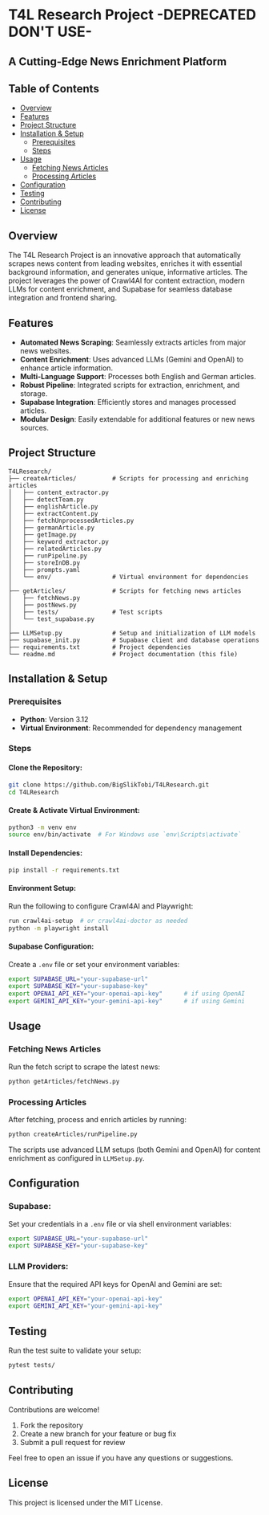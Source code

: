 # T4L Research Project -DEPRECATED DON'T USE-
## A Cutting-Edge News Enrichment Platform

## Table of Contents
- [Overview](#overview)
- [Features](#features)
- [Project Structure](#project-structure)
- [Installation & Setup](#installation--setup)
  - [Prerequisites](#prerequisites)
  - [Steps](#steps)
- [Usage](#usage)
  - [Fetching News Articles](#fetching-news-articles)
  - [Processing Articles](#processing-articles)
- [Configuration](#configuration)
- [Testing](#testing)
- [Contributing](#contributing)
- [License](#license)

## Overview
The T4L Research Project is an innovative approach that automatically scrapes news content from leading websites, enriches it with essential background information, and generates unique, informative articles. The project leverages the power of Crawl4AI for content extraction, modern LLMs for content enrichment, and Supabase for seamless database integration and frontend sharing.

## Features
- **Automated News Scraping**: Seamlessly extracts articles from major news websites.
- **Content Enrichment**: Uses advanced LLMs (Gemini and OpenAI) to enhance article information.
- **Multi-Language Support**: Processes both English and German articles.
- **Robust Pipeline**: Integrated scripts for extraction, enrichment, and storage.
- **Supabase Integration**: Efficiently stores and manages processed articles.
- **Modular Design**: Easily extendable for additional features or new news sources.

## Project Structure
```
T4LResearch/
├── createArticles/          # Scripts for processing and enriching articles
│   ├── content_extractor.py
│   ├── detectTeam.py
│   ├── englishArticle.py
│   ├── extractContent.py
│   ├── fetchUnprocessedArticles.py
│   ├── germanArticle.py
│   ├── getImage.py
│   ├── keyword_extractor.py
│   ├── relatedArticles.py
│   ├── runPipeline.py
│   ├── storeInDB.py
│   ├── prompts.yaml
│   └── env/                 # Virtual environment for dependencies
│
├── getArticles/             # Scripts for fetching news articles
│   ├── fetchNews.py
│   ├── postNews.py
│   ├── tests/               # Test scripts
│   └── test_supabase.py
│
├── LLMSetup.py              # Setup and initialization of LLM models
├── supabase_init.py         # Supabase client and database operations
├── requirements.txt         # Project dependencies
└── readme.md                # Project documentation (this file)
```

## Installation & Setup
### Prerequisites
- **Python**: Version 3.12
- **Virtual Environment**: Recommended for dependency management

### Steps
#### Clone the Repository:
```bash
git clone https://github.com/BigSlikTobi/T4LResearch.git
cd T4LResearch
```

#### Create & Activate Virtual Environment:
```bash
python3 -m venv env
source env/bin/activate  # For Windows use `env\Scripts\activate`
```

#### Install Dependencies:
```bash
pip install -r requirements.txt
```

#### Environment Setup:
Run the following to configure Crawl4AI and Playwright:
```bash
run crawl4ai-setup  # or crawl4ai-doctor as needed
python -m playwright install
```

#### Supabase Configuration:
Create a `.env` file or set your environment variables:
```bash
export SUPABASE_URL="your-supabase-url"
export SUPABASE_KEY="your-supabase-key"
export OPENAI_API_KEY="your-openai-api-key"      # if using OpenAI
export GEMINI_API_KEY="your-gemini-api-key"      # if using Gemini
```

## Usage
### Fetching News Articles
Run the fetch script to scrape the latest news:
```bash
python getArticles/fetchNews.py
```

### Processing Articles
After fetching, process and enrich articles by running:
```bash
python createArticles/runPipeline.py
```
The scripts use advanced LLM setups (both Gemini and OpenAI) for content enrichment as configured in `LLMSetup.py`.

## Configuration
### Supabase:
Set your credentials in a `.env` file or via shell environment variables:
```bash
export SUPABASE_URL="your-supabase-url"
export SUPABASE_KEY="your-supabase-key"
```

### LLM Providers:
Ensure that the required API keys for OpenAI and Gemini are set:
```bash
export OPENAI_API_KEY="your-openai-api-key"
export GEMINI_API_KEY="your-gemini-api-key"
```

## Testing
Run the test suite to validate your setup:
```bash
pytest tests/
```

## Contributing
Contributions are welcome!

1. Fork the repository
2. Create a new branch for your feature or bug fix
3. Submit a pull request for review

Feel free to open an issue if you have any questions or suggestions.

## License
This project is licensed under the MIT License.
